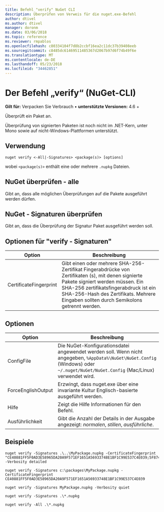 ```yaml
---
title: Befehl "verify" NuGet CLI
description: Überprüfen von Verweis für die nuget.exe-Befehl
author: dtivel
ms.author: dtivel
manager: doronm
ms.date: 03/06/2018
ms.topic: reference
ms.reviewer: rmpablos
ms.openlocfilehash: c80334104f7d8b2ccbf16ea2c11dc37b39408eeb
ms.sourcegitcommit: c8485dc61469511485367d2067b97d6f74b49f6e
ms.translationtype: MT
ms.contentlocale: de-DE
ms.lasthandoff: 05/23/2018
ms.locfileid: "34462851"
---
```

# <a name="verify-command-nuget-cli"></a>Der Befehl „verify“ (NuGet-CLI)

**Gilt für:** Verpacken Sie Verbrauch &bullet; **unterstützte Versionen:** 4.6 +

Überprüft ein Paket an.

Überprüfung von signierten Paketen ist noch nicht im .NET-Kern, unter Mono sowie auf nicht-Windows-Plattformen unterstützt.

## <a name="usage"></a>Verwendung

```cli
nuget verify <-All|-Signatures> <package(s)> [options]
```

wobei `<package(s)>` enthält eine oder mehrere `.nupkg` Dateien.

## <a name="nuget-verify--all"></a>NuGet überprüfen - alle

Gibt an, dass alle möglichen Überprüfungen auf die Pakete ausgeführt werden dürfen.

## <a name="nuget-verify--signatures"></a>NuGet - Signaturen überprüfen

Gibt an, dass die Überprüfung der Signatur Paket ausgeführt werden soll.

## <a name="options-for-verify--signatures"></a>Optionen für "verify - Signaturen"

| Option | Beschreibung |
| --- | --- |
| CertificateFingerprint | Gibt einen oder mehrere SHA-256-Zertifikat Fingerabdrücke von Zertifikaten (s), mit denen signierte Pakete signiert werden müssen. Ein SHA-256 zertifikatsfingerabdruck ist ein SHA-256-Hash des Zertifikats. Mehrere Eingaben sollten durch Semikolons getrennt werden. |

## <a name="options"></a>Optionen

| Option | Beschreibung |
| --- | --- |
| ConfigFile | Die NuGet-Konfigurationsdatei angewendet werden soll. Wenn nicht angegeben, `%AppData%\NuGet\NuGet.Config` (Windows) oder `~/.nuget/NuGet/NuGet.Config` (Mac/Linux) verwendet wird.|
| ForceEnglishOutput | Erzwingt, dass nuget.exe über eine invariante Kultur Englisch-basierte ausgeführt werden. |
| Hilfe | Zeigt die Hilfe Informationen für den Befehl. |
| Ausführlichkeit | Gibt die Anzahl der Details in der Ausgabe angezeigt: *normalen*, *stillen*, *ausführliche*. |

## <a name="examples"></a>Beispiele

```cli
nuget verify -Signatures .\..\MyPackage.nupkg -CertificateFingerprint "CE40881FF5F0AD3E58965DA20A9F571EF1651A56933748E1BF1C99E537C4E039;5F874AAF47BCB268A19357364E7FBB09D6BF9E8A93E1229909AC5CAC865802E2" -Verbosity detailed

nuget verify -Signatures c:\packages\MyPackage.nupkg -CertificateFingerprint CE40881FF5F0AD3E58965DA20A9F571EF1651A56933748E1BF1C99E537C4E039

nuget verify -Signatures MyPackage.nupkg -Verbosity quiet

nuget verify -Signatures .\*.nupkg

nuget verify -All .\*.nupkg

```